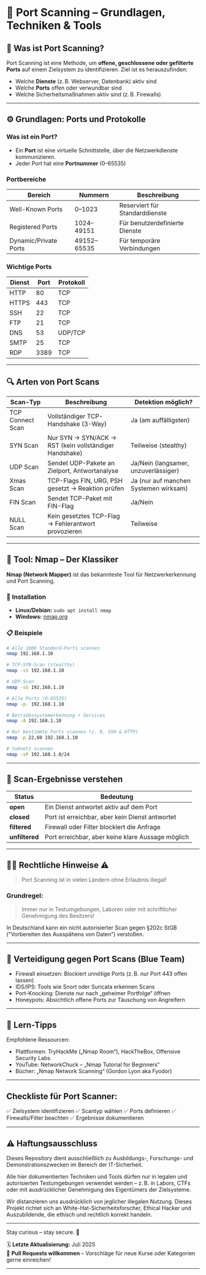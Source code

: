 # 🚪 Port Scanning – Grundlagen, Techniken & Tools

## 🧭 Was ist Port Scanning?

Port Scanning ist eine Methode, um **offene, geschlossene oder gefilterte Ports** auf einem Zielsystem zu identifizieren. Ziel ist es herauszufinden:
- Welche **Dienste** (z. B. Webserver, Datenbank) aktiv sind
- Welche **Ports** offen oder verwundbar sind
- Welche Sicherheitsmaßnahmen aktiv sind (z. B. Firewalls)

---

## ⚙️ Grundlagen: Ports und Protokolle

### Was ist ein Port?

- Ein **Port** ist eine virtuelle Schnittstelle, über die Netzwerkdienste kommunizieren.
- Jeder Port hat eine **Portnummer** (0–65535)

### Portbereiche

| Bereich              | Nummern          | Beschreibung                       |
|----------------------|------------------|------------------------------------|
| Well-Known Ports     | 0–1023           | Reserviert für Standarddienste     |
| Registered Ports     | 1024–49151       | Für benutzerdefinierte Dienste     |
| Dynamic/Private Ports| 49152–65535      | Für temporäre Verbindungen         |

### Wichtige Ports

| Dienst      | Port | Protokoll |
|-------------|------|-----------|
| HTTP        | 80   | TCP       |
| HTTPS       | 443  | TCP       |
| SSH         | 22   | TCP       |
| FTP         | 21   | TCP       |
| DNS         | 53   | UDP/TCP   |
| SMTP        | 25   | TCP       |
| RDP         | 3389 | TCP       |

---

## 🔍 Arten von Port Scans

| Scan-Typ        | Beschreibung                                          | Detektion möglich? |
|------------------|------------------------------------------------------|---------------------|
| TCP Connect Scan | Vollständiger TCP-Handshake (3-Way)                  | Ja (am auffälligsten) |
| SYN Scan         | Nur SYN → SYN/ACK → RST (kein vollständiger Handshake) | Teilweise (stealthy) |
| UDP Scan         | Sendet UDP-Pakete an Zielport, Antwortanalyse        | Ja/Nein (langsamer, unzuverlässiger) |
| Xmas Scan        | TCP-Flags FIN, URG, PSH gesetzt → Reaktion prüfen    | Ja (nur auf manchen Systemen wirksam) |
| FIN Scan         | Sendet TCP-Paket mit FIN-Flag                        | Ja/Nein             |
| NULL Scan        | Kein gesetztes TCP-Flag → Fehlerantwort provozieren  | Teilweise           |

---

## 🧪 Tool: Nmap – Der Klassiker

**Nmap (Network Mapper)** ist das bekannteste Tool für Netzwerkerkennung und Port Scanning.

### 🔧 Installation

- **Linux/Debian:** `sudo apt install nmap`
- **Windows:** [nmap.org](https://nmap.org/download.html)

### 📋 Beispiele

```bash
# Alle 1000 Standard-Ports scannen
nmap 192.168.1.10

# TCP-SYN-Scan (stealthy)
nmap -sS 192.168.1.10

# UDP-Scan
nmap -sU 192.168.1.10

# Alle Ports (0-65535)
nmap -p- 192.168.1.10

# Betriebssystemerkennung + Services
nmap -A 192.168.1.10

# Nur bestimmte Ports scannen (z. B. SSH & HTTP)
nmap -p 22,80 192.168.1.10

# Subnetz scannen
nmap -sP 192.168.1.0/24
```

---

## 🧱 Scan-Ergebnisse verstehen

| Status         | Bedeutung                                         |
| -------------- | ------------------------------------------------- |
| **open**       | Ein Dienst antwortet aktiv auf dem Port           |
| **closed**     | Port ist erreichbar, aber kein Dienst antwortet   |
| **filtered**   | Firewall oder Filter blockiert die Anfrage        |
| **unfiltered** | Port erreichbar, aber keine klare Aussage möglich |


---

## 🧑‍⚖️ Rechtliche Hinweise ⚠️

> Port Scanning ist in vielen Ländern ohne Erlaubnis illegal!

### Grundregel:

> Immer nur in Testumgebungen, Laboren oder mit schriftlicher Genehmigung des Besitzers!

In Deutschland kann ein nicht autorisierter Scan gegen §202c StGB ("Vorbereiten des Ausspähens von Daten") verstoßen.

---

## 🔐 Verteidigung gegen Port Scans (Blue Team)

- Firewall einsetzen: Blockiert unnötige Ports (z. B. nur Port 443 offen lassen)
- IDS/IPS: Tools wie Snort oder Suricata erkennen Scans
- Port-Knocking: Dienste nur nach „geheimer Portfolge“ öffnen
- Honeypots: Absichtlich offene Ports zur Täuschung von Angreifern

---

## 🧠 Lern-Tipps
Empfohlene Ressourcen:

- Plattformen: TryHackMe („Nmap Room“), HackTheBox, Offensive Security Labs
- YouTube: NetworkChuck – „Nmap Tutorial for Beginners“
- Bücher: „Nmap Network Scanning“ (Gordon Lyon aka Fyodor)

---

## Checkliste für Port Scanner:

✅ Zielsystem identifizieren
✅ Scantyp wählen
✅ Ports definieren
✅ Firewalls/Filter beachten
✅ Ergebnisse dokumentieren

---

## ⚠️ Haftungsausschluss

Dieses Repository dient ausschließlich zu Ausbildungs-, Forschungs- und Demonstrationszwecken im Bereich der IT-Sicherheit.

Alle hier dokumentierten Techniken und Tools dürfen nur in legalen und autorisierten Testumgebungen verwendet werden – z. B. in Labors, CTFs oder mit ausdrücklicher Genehmigung des Eigentümers der Zielsysteme.

Wir distanzieren uns ausdrücklich von jeglicher illegalen Nutzung.
Dieses Projekt richtet sich an White-Hat-Sicherheitsforscher, Ethical Hacker und Auszubildende, die ethisch und rechtlich korrekt handeln.

--- 

Stay curious – stay secure. 🔐

🗓️ **Letzte Aktualisierung:** Juli 2025  
🤝 **Pull Requests willkommen** – Vorschläge für neue Kurse oder Kategorien gerne einreichen!

---